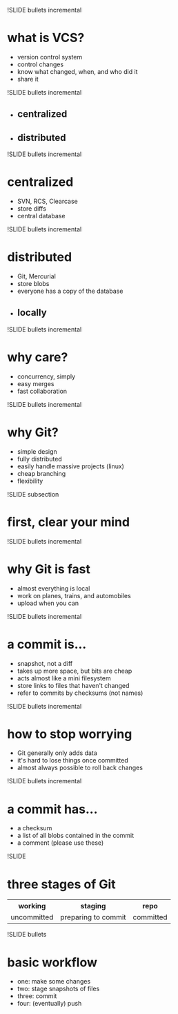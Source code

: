 !SLIDE bullets incremental
# what is VCS? #

* version control system
* control changes
* know what changed, when, and who did it
* share it

!SLIDE bullets incremental
* ## centralized ##
* ## distributed ##

!SLIDE bullets incremental
# centralized #
* SVN, RCS, Clearcase
* store diffs
* central database

!SLIDE bullets incremental
# distributed #
* Git, Mercurial
* store blobs
* everyone has a copy of the database
* ## locally ##

!SLIDE bullets incremental
# why care? #
* concurrency, simply
* easy merges
* fast collaboration

!SLIDE bullets incremental
# why Git? #
* simple design
* fully distributed
* easily handle massive projects (linux)
* cheap branching
* flexibility

!SLIDE subsection
# first, clear your mind #

!SLIDE bullets incremental
# why Git is fast #
* almost everything is local
* work on planes, trains, and automobiles
* upload when you can

!SLIDE bullets incremental
# a commit is... #
* snapshot, not a diff
* takes up more space, but bits are cheap
* acts almost like a mini filesystem
* store links to files that haven't changed
* refer to commits by checksums (not names)

!SLIDE bullets incremental
# how to stop worrying #
* Git generally only adds data
* it's hard to lose things once committed
* almost always possible to roll back changes

!SLIDE bullets incremental
# a commit has... #
* a checksum
* a list of all blobs contained in the commit
* a comment (please use these)

!SLIDE
# three stages of Git #
<center>
  <table>
    <tr>
      <th>working</th>
      <th>staging</th>
      <th>repo</th>
    </tr>
    <tr>
      <td>uncommitted</td>
      <td>preparing to commit</td>
      <td>committed</td>
    </tr>
  </table>
</center>

!SLIDE bullets
# basic workflow #
* one: make some changes
* two: stage snapshots of files
* three: commit
* four: (eventually) push
